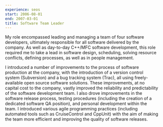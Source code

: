 ```yaml
---
experience: seos
start: 2006-08-01
end: 2007-03-01
title: Software Team Leader
---
```

My role encompassed leading and managing a team of four software developers, ultimately responsible for all software delivered by the company. As well as day-to-day C++/MFC software development, this role required me to take a lead in software design, scheduling, solving resource conflicts, defining processes, as well as in people management.

I introduced a number of improvements to the process of software production at the company, with the introduction of a version control system (Subversion) and a bug tracking system (Trac), all using freely-available open source software solutions. These improvements, at no capital cost to the company, vastly improved the reliability and predictability of the software development team. I also drove improvements in the software release process, testing procedures (including the creation of a dedicated software QA position), and personal development within the team. I introduced various agile programming practices (including automated tools such as CruiseControl and CppUnit) with the aim of making the team more efficient and improving the quality of software releases.
